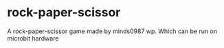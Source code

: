 # rock-paper-scissor
A rock-paper-scissor game made by minds0987 wp. Which can be run on microbit hardware
